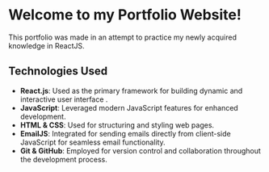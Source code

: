 # Welcome to my Portfolio Website! 

This portfolio was made in an attempt to practice my newly acquired knowledge in ReactJS.

## Technologies Used

- **React.js**: Used as the primary framework for building dynamic and interactive user interface .
- **JavaScript**: Leveraged modern JavaScript features for enhanced development.
- **HTML & CSS**: Used for structuring and styling web pages.
- **EmailJS**: Integrated for sending emails directly from client-side JavaScript for seamless email functionality.
- **Git & GitHub**: Employed for version control and collaboration throughout the development process.

